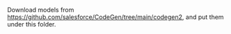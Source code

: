 Download models from https://github.com/salesforce/CodeGen/tree/main/codegen2, and put them under this folder.
